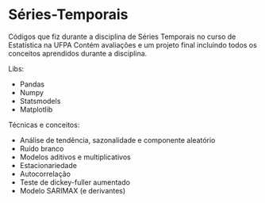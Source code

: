 # Séries-Temporais
Códigos que fiz durante a disciplina de Séries Temporais no curso de Estatística na UFPA 
Contém avaliações e um projeto final incluindo todos os conceitos aprendidos durante a disciplina.

Libs:
- Pandas
- Numpy
- Statsmodels
- Matplotlib

Técnicas e conceitos:
- Análise de tendência, sazonalidade e componente aleatório
- Ruído branco
- Modelos aditivos e multiplicativos
- Estacionariedade
- Autocorrelação
- Teste de dickey-fuller aumentado
- Modelo SARIMAX (e derivantes)
